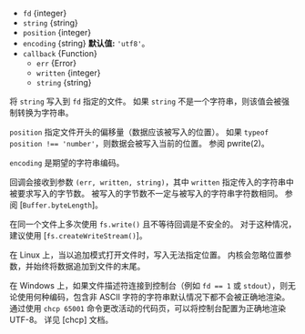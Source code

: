 <!-- YAML
added: v0.11.5
changes:
  - version: v10.0.0
    pr-url: https://github.com/nodejs/node/pull/12562
    description: The `callback` parameter is no longer optional. Not passing
                 it will throw a `TypeError` at runtime.
  - version: v7.2.0
    pr-url: https://github.com/nodejs/node/pull/7856
    description: The `position` parameter is optional now.
  - version: v7.0.0
    pr-url: https://github.com/nodejs/node/pull/7897
    description: The `callback` parameter is no longer optional. Not passing
                 it will emit a deprecation warning with id DEP0013.
-->

* `fd` {integer}
* `string` {string}
* `position` {integer}
* `encoding` {string} **默认值:** `'utf8'`。
* `callback` {Function}
  * `err` {Error}
  * `written` {integer}
  * `string` {string}

将 `string` 写入到 `fd` 指定的文件。
如果 `string` 不是一个字符串，则该值会被强制转换为字符串。

`position` 指定文件开头的偏移量（数据应该被写入的位置）。
如果 `typeof position !== 'number'`，则数据会被写入当前的位置。
参阅 pwrite(2)。

`encoding` 是期望的字符串编码。

回调会接收到参数 `(err, written, string)`，其中 `written` 指定传入的字符串中被要求写入的字节数。
被写入的字节数不一定与被写入的字符串字符数相同。
参阅 [`Buffer.byteLength`]。

在同一个文件上多次使用 `fs.write()` 且不等待回调是不安全的。
对于这种情况，建议使用 [`fs.createWriteStream()`]。

在 Linux 上，当以追加模式打开文件时，写入无法指定位置。
内核会忽略位置参数，并始终将数据追加到文件的末尾。

在 Windows 上，如果文件描述符连接到控制台（例如 `fd == 1` 或 `stdout`），则无论使用何种编码，包含非 ASCII 字符的字符串默认情况下都不会被正确地渲染。
通过使用 `chcp 65001` 命令更改活动的代码页，可以将控制台配置为正确地渲染 UTF-8。
详见 [chcp] 文档。


